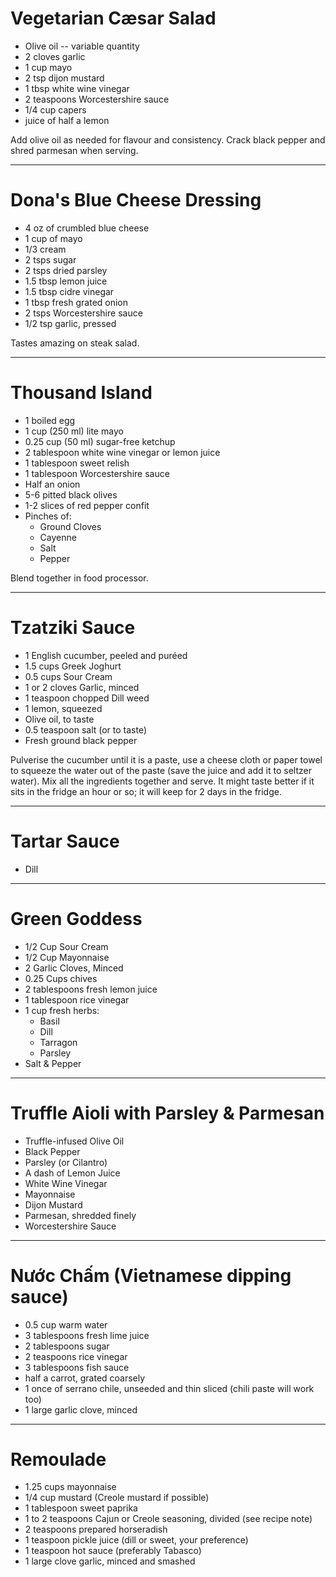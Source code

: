 # Vegetarian Cæsar Salad

- Olive oil -- variable quantity
- 2 cloves garlic
- 1 cup mayo
- 2 tsp dijon mustard
- 1 tbsp white wine vinegar 
- 2 teaspoons Worcestershire sauce
- 1/4 cup capers
- juice of half a lemon

Add olive oil as needed for flavour and consistency. Crack black pepper and shred parmesan when serving.

---

# Dona's Blue Cheese Dressing

- 4 oz of crumbled blue cheese
- 1 cup of mayo
- 1/3 cream
- 2 tsps sugar
- 2 tsps dried parsley
- 1.5 tbsp lemon juice
- 1.5 tbsp cidre vinegar
- 1 tbsp fresh grated onion
- 2 tsps Worcestershire sauce
- 1/2 tsp garlic, pressed

Tastes amazing on steak salad.

--- 

# Thousand Island

- 1 boiled egg
- 1 cup (250 ml) lite mayo
- 0.25 cup (50 ml) sugar-free ketchup
- 2 tablespoon white wine vinegar or lemon juice
- 1 tablespoon sweet relish
- 1 tablespoon Worcestershire sauce
- Half an onion
- 5-6 pitted black olives
- 1-2 slices of red pepper confit
- Pinches of:
    * Ground Cloves
    * Cayenne
    * Salt
    * Pepper

Blend together in food processor.

---

# Tzatziki Sauce

- 1 English cucumber, peeled and puréed
- 1.5 cups Greek Joghurt
- 0.5 cups Sour Cream
- 1 or 2 cloves Garlic, minced
- 1 teaspoon chopped Dill weed
- 1 lemon, squeezed
- Olive oil, to taste
- 0.5 teaspoon salt (or to taste)
- Fresh ground black pepper

Pulverise the cucumber until it is a paste, use a cheese cloth or paper towel to squeeze the water out of the paste (save the juice and add it to seltzer water). Mix all the ingredients together and serve. It might taste better if it sits in the fridge an hour or so; it will keep for 2 days in the fridge. 

---

# Tartar Sauce

- Dill

---

# Green Goddess

- 1/2 Cup Sour Cream
- 1/2 Cup Mayonnaise
- 2 Garlic Cloves, Minced
- 0.25 Cups chives
- 2 tablespoons fresh lemon juice
- 1 tablespoon rice vinegar
- 1 cup fresh herbs:
    * Basil
    * Dill
    * Tarragon
    * Parsley
- Salt & Pepper

---

# Truffle Aioli with Parsley \& Parmesan

- Truffle-infused Olive Oil
- Black Pepper
- Parsley (or Cilantro)
- A dash of Lemon Juice
- White Wine Vinegar
- Mayonnaise
- Dijon Mustard
- Parmesan, shredded finely
- Worcestershire Sauce

---

# Nước Chấm (Vietnamese dipping sauce)

- 0.5 cup warm water
- 3 tablespoons fresh lime juice
- 2 tablespoons sugar 
- 2 teaspoons rice vinegar
- 3 tablespoons fish sauce
- half a carrot, grated coarsely
- 1 once of serrano chile, unseeded and thin sliced (chili paste will work too)
- 1 large garlic clove, minced

---

# Remoulade

- 1.25 cups mayonnaise
- 1/4 cup mustard (Creole mustard if possible)
- 1 tablespoon sweet paprika
- 1 to 2 teaspoons Cajun or Creole seasoning, divided (see recipe note)
- 2 teaspoons prepared horseradish
- 1 teaspoon pickle juice (dill or sweet, your preference)
- 1 teaspoon hot sauce (preferably Tabasco)
- 1 large clove garlic, minced and smashed
